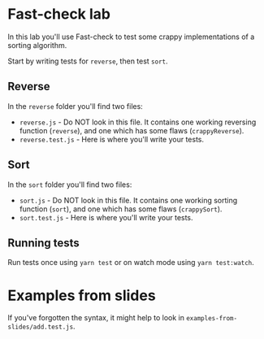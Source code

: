 # Fast-check lab
In this lab you'll use Fast-check to test some crappy implementations of a sorting algorithm.

Start by writing tests for `reverse`, then test `sort`. 

## Reverse
In the `reverse` folder you'll find two files:
* `reverse.js` - Do NOT look in this file. It contains one working reversing function (`reverse`), and one which has some flaws (`crappyReverse`). 
* `reverse.test.js` - Here is where you'll write your tests.

## Sort
In the `sort` folder you'll find two files:
* `sort.js` - Do NOT look in this file. It contains one working sorting function (`sort`), and one which has some flaws (`crappySort`). 
* `sort.test.js` - Here is where you'll write your tests.

## Running tests
Run tests once using `yarn test` or on watch mode using `yarn test:watch`.

# Examples from slides
If you've forgotten the syntax, it might help to look in `examples-from-slides/add.test.js`.